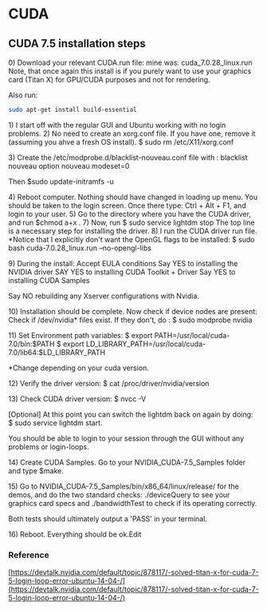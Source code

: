 # CUDA

## CUDA 7.5 installation steps <a id="cuda_75_installation_steps"></a>

0\) Download your relevant CUDA.run file: mine was: cuda\_7.0.28\_linux.run Note, that once again this install is if you purely want to use your graphics card \(Titan X\) for GPU/CUDA purposes and not for rendering.

Also run: 

```bash
sudo apt-get install build-essential
```

1\) I start off with the regular GUI and Ubuntu working with no login problems. 2\) No need to create an xorg.conf file. If you have one, remove it \(assuming you ahve a fresh OS install\). $ sudo rm /etc/X11/xorg.conf

3\) Create the /etc/modprobe.d/blacklist-nouveau.conf file with : blacklist nouveau option nouveau modeset=0

Then $sudo update-initramfs -u

4\) Reboot computer. Nothing should have changed in loading up menu. You should be taken to the login screen. Once there type: Ctrl + Alt + F1, and login to your user. 5\) Go to the directory where you have the CUDA driver, and run $chmod a+x . 7\) Now, run $ sudo service lightdm stop The top line is a necessary step for installing the driver. 8\) I run the CUDA driver run file. \*Notice that I explicitly don't want the OpenGL flags to be installed: $ sudo bash cuda-7.0.28\_linux.run –no-opengl-libs

9\) During the install: Accept EULA conditions Say YES to installing the NVIDIA driver SAY YES to installing CUDA Toolkit + Driver Say YES to installing CUDA Samples

Say NO rebuilding any Xserver configurations with Nvidia.

10\) Installation should be complete. Now check if device nodes are present: Check if /dev/nvidia\* files exist. If they don't, do : $ sudo modprobe nvidia

11\) Set Environment path variables: $ export PATH=/usr/local/cuda-7.0/bin:$PATH $ export LD\_LIBRARY\_PATH=/usr/local/cuda-7.0/lib64:$LD\_LIBRARY\_PATH

\*Change depending on your cuda version.

12\) Verify the driver version: $ cat /proc/driver/nvidia/version

13\) Check CUDA driver version: $ nvcc -V

\[Optional\] At this point you can switch the lightdm back on again by doing: $ sudo service lightdm start.

You should be able to login to your session through the GUI without any problems or login-loops.

14\) Create CUDA Samples. Go to your NVIDIA\_CUDA-7.5\_Samples folder and type $make.

15\) Go to NVIDIA\_CUDA-7.5\_Samples/bin/x86\_64/linux/release/ for the demos, and do the two standard checks: ./deviceQuery to see your graphics card specs and ./bandwidthTest to check if its operating correctly.

Both tests should ultimately output a 'PASS' in your terminal.

16\) Reboot. Everything should be ok.Edit

### Reference <a id="reference"></a>

[https://devtalk.nvidia.com/default/topic/878117/-solved-titan-x-for-cuda-7-5-login-loop-error-ubuntu-14-04-/](https://devtalk.nvidia.com/default/topic/878117/-solved-titan-x-for-cuda-7-5-login-loop-error-ubuntu-14-04-/)

